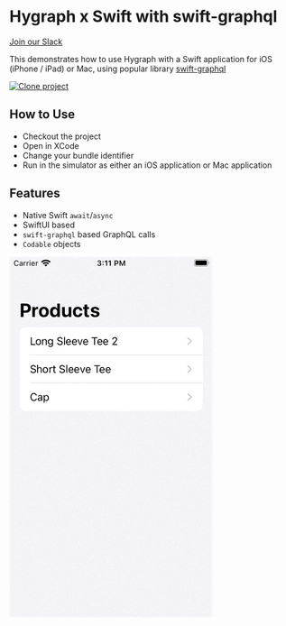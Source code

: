 # Hygraph x Swift with swift-graphql

[Join our Slack](https://slack.hygraph.com)

This demonstrates how to use Hygraph with a Swift application for iOS (iPhone / iPad) or Mac, using popular library [swift-graphql](https://github.com/maticzav/swift-graphql)

[![Clone project](https://hygraph.com/button)](https://app.hygraph.com/clone/0ff23f7a41ce4da69a366ab299cc24d8)

## How to Use

- Checkout the project
- Open in XCode
- Change your bundle identifier
- Run in the simulator as either an iOS application or Mac application

## Features

- Native Swift `await`/`async`
- SwiftUI based
- `swift-graphql` based GraphQL calls
- `Codable` objects

![](Swift-GraphQL-Phone.gif)
